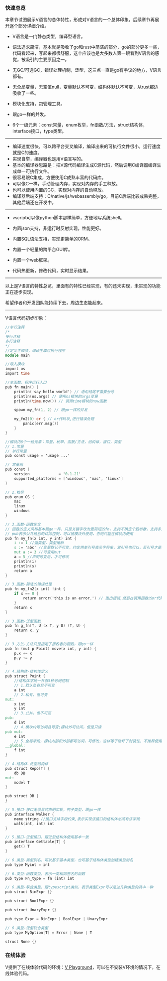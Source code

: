 ### 快速总览

本章节试图展示V语言的总体特性，形成对V语言的一个总体印象，后续章节再展开逐个部分详细介绍。

- V语言是一门静态类型，编译型语言。

- 语法追求简洁，基本就是吸收了go和rust中简洁的部分，go的部分更多一些，代码看起来，写起来都很舒服，这个应该也是大多数人第一眼看到V语言的感觉，被吸引的主要原因之一。

- 无GC/可选GC，错误处理机制，泛型，这三点一直是go有争议的地方，V语言都有。

- 无全局变量，无空值null，变量默认不可变，结构体默认不可变，从rust那边吸收了一些。

- 模块化支持，包管理工具。

- 跟go一样的并发。

- 6个一级元素：const常量，enum枚举，fn函数/方法，struct结构体，interface接口，type类型。

------

- 编译速度很快，可以跨平台交叉编译，编译出来的可执行文件很小，运行速度就是C的速度。
- 实现自举，编译器也是用V语言写的。
- 基本的编译器思路是：把V源代码编译生成C源代码，然后调用C编译器编译生成单一可执行文件。
- 很容易跟C集成，方便使用C成熟丰富的代码库。
- 可以像C一样，手动管理内存，实现对内存的手工释放。
- 也可以使用内置的GC，实现对内存的自动释放。
- 编译器后端支持：C/native/js/webassembly/go，目前C后端比较成熟完整，其他后端还在开发中。

---

- vscript可以像python脚本那样简单，方便地写系统shell。

- 内置json支持，非运行时反射实现，性能更好。

- 内置SQL语法支持，实现更简单的ORM。

- 内置一个轻量的跨平台GUI库。

- 内置一个web框架。

- 代码热更新，修改代码，实时显示结果。

------

以上是V语言的特性总览，里面有的特性已经实现，有的还未实现，未实现的功能正在逐步实现。

希望作者和开发团队能持续下去，周边生态能起来。

------

V语言代码初步印象：

```v
//单行注释
/*
多行注释
多行注释
*/
//定义主模块，编译生成可执行程序
module main

//导入模块
import os
import time

//主函数，程序运行入口
pub fn main() {
	println('say hello world') // 语句结尾不需要分号
	println(os.args) // 使用os模块的args变量
	println(time.now()) // 调用time模块的now函数

	spawn my_fn(1, 2) // 跟go一样的并发

	my_fn2(0) or { // or代码块,进行错误处理
		panic(err.msg())
	}
}

//模块内6个一级元素：常量，枚举，函数/方法，结构体，接口，类型
// 1.常量
// 单行常量
pub const usage = 'usage ...'

// 常量组
pub const (
	version             = '0.1.21'
	supported_platforms = ['windows', 'mac', 'linux']
)

// 2.枚举
pub enum OS {
	mac
	linux
	windows
}

// 3.函数-函数定义
// 函数的定义风格基本跟go一样，只是关键字改为更简短的fn，支持不确定个数参数，支持多返回值
// pub表示公共级别的访问控制，可以被模块外使用，否则只能在模块内使用
pub fn my_fn(x int, y int) int {
	i := 1 //强类型，类型推断
	s := 'abc' //变量默认不可变，约定用单引号表示字符串，双引号也可以，反引号才是单字符
	mut a := 3 //可变用mut
	a = 5 //声明可变后，才可修改
	println(i)
	println(s)
	return a
}

// 3.函数-简洁的错误处理
pub fn my_fn2(x int) !int {
	if x == 0 {
		return error('this is an error.') // 抛出错误,然后在调用函数的or代码块进行错误处理
	}
	return x
}

// 3.函数-泛型函数
pub fn g_fn[T, U](x T, y U) (T, U) {
	return x, y
}

// 3.方法-方法只是指定了接收者的函数，跟go一样
pub fn (mut p Point) move(x int, y int) {
	p.x += x
	p.y += y
}

// 4.结构体-结构体定义
pub struct Point {
	//结构体字段一共有5种访问控制
	// 1.默认私有且不可变
	a int
	// 2.私有，但可变
mut:
	x int
	y int
	// 3.公共，但不可变
pub:
	d int
	// 4.模块内可访问且可变;模块外可访问，但是只读
pub mut:
	e int
	// 5.全局字段，模块内部和外部都可访问，可修改，这样等于破坏了封装性，不推荐使用
__global:
	f int
}

// 4.结构体-泛型结构体
pub struct Repo[T] {
	db DB
mut:
	model T
}

pub struct DB {
}

// 5.接口-接口无须显式声明实现，鸭子类型，跟go一样
pub interface Walker {
	name string //接口支持字段约束,表示实现该接口的结构体必须有该字段
	walk(int, int) int
}

// 5.接口-泛型接口，跟泛型结构体使用基本一致
pub interface Gettable[T] {
	get() T
}

// 6.类型-类型别名，可以基于基本类型，也可基于结构体类型创建类型别名
pub type Myint = int

// 6.类型-函数类型，表示一类相同签名的函数
pub type Fn_type = fn (int) int

// 6.类型-联合类型，跟typescript类似，表示类型Expr可以是这几种类型的其中一种
pub struct BinExpr {}

pub struct BoolExpr {}

pub struct UnaryExpr {}

pub type Expr = BinExpr | BoolExpr | UnaryExpr

// 6.类型-泛型联合类型
pub type MyOption[T] = Error | None | T

struct None {}

```

### 在线体验

V提供了在线体验代码的环境：[V Playground](https://play.vlang.io/)，可以在不安装V环境的情况下，在线体验代码。

